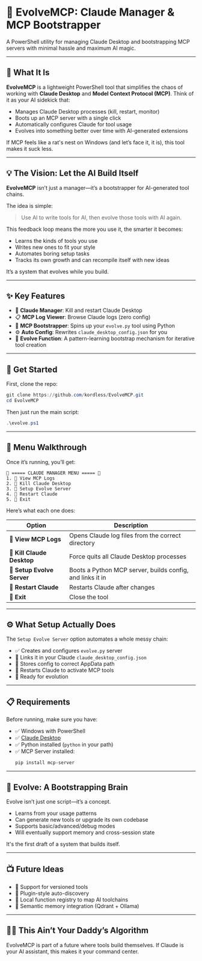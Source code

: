 # 🧠 EvolveMCP: Claude Manager & MCP Bootstrapper

A PowerShell utility for managing Claude Desktop and bootstrapping MCP servers with minimal hassle and maximum AI magic.

---

## 🌟 What It Is

**EvolveMCP** is a lightweight PowerShell tool that simplifies the chaos of working with **Claude Desktop** and **Model Context Protocol (MCP)**. Think of it as your AI sidekick that:

- Manages Claude Desktop processes (kill, restart, monitor)
- Boots up an MCP server with a single click
- Automatically configures Claude for tool usage
- Evolves into something better over time with AI-generated extensions

If MCP feels like a rat's nest on Windows (and let’s face it, it is), this tool makes it suck less.

---

## 💡 The Vision: Let the AI Build Itself

**EvolveMCP** isn’t just a manager—it’s a bootstrapper for AI-generated tool chains.

The idea is simple:

> Use AI to write tools for AI, then evolve those tools with AI again.

This feedback loop means the more you use it, the smarter it becomes:

- Learns the kinds of tools you use
- Writes new ones to fit your style
- Automates boring setup tasks
- Tracks its own growth and can recompile itself with new ideas

It’s a system that evolves while you build.

---

## ✨ Key Features

- 🔄 **Claude Manager**: Kill and restart Claude Desktop
- 📋 **MCP Log Viewer**: Browse Claude logs (zero config)
- 🚀 **MCP Bootstrapper**: Spins up your `evolve.py` tool using Python
- ⚙️ **Auto Config**: Rewrites `claude_desktop_config.json` for you
- 🧠 **Evolve Function**: A pattern-learning bootstrap mechanism for iterative tool creation

---

## 🚀 Get Started

First, clone the repo:

```powershell
git clone https://github.com/kordless/EvolveMCP.git
cd EvolveMCP
```

Then just run the main script:

```powershell
.\evolve.ps1
```

---

## 🧰 Menu Walkthrough

Once it’s running, you’ll get:

```
🧰 ===== CLAUDE MANAGER MENU ===== 🧰
1. 📜 View MCP Logs
2. 💪 Kill Claude Desktop
3. 🚀 Setup Evolve Server
4. 🔄 Restart Claude
5. 🚪 Exit
```

Here’s what each one does:

| Option | Description |
|--------|-------------|
| **📜 View MCP Logs** | Opens Claude log files from the correct directory |
| **💪 Kill Claude Desktop** | Force quits all Claude Desktop processes |
| **🚀 Setup Evolve Server** | Boots a Python MCP server, builds config, and links it in |
| **🔄 Restart Claude** | Restarts Claude after changes |
| **🚪 Exit** | Close the tool |

---

## ⚙️ What Setup Actually Does

The `Setup Evolve Server` option automates a whole messy chain:

- ✅ Creates and configures `evolve.py` server
- 🔗 Links it in your Claude `claude_desktop_config.json`
- 💾 Stores config to correct AppData path
- 🔄 Restarts Claude to activate MCP tools
- 🧪 Ready for evolution

---

## 📋 Requirements

Before running, make sure you have:

- ✅ Windows with PowerShell
- ✅ [Claude Desktop](https://claude.ai/download)
- ✅ Python installed (`python` in your path)
- ✅ MCP Server installed:
  ```bash
  pip install mcp-server
  ```

---

## 🧠 Evolve: A Bootstrapping Brain

Evolve isn’t just one script—it’s a concept.

- Learns from your usage patterns
- Can generate new tools or upgrade its own codebase
- Supports basic/advanced/debug modes
- Will eventually support memory and cross-session state

It's the first draft of a system that builds itself.

---

## 📺 Future Ideas

- 🧬 Support for versioned tools
- 📂 Plugin-style auto-discovery
- 🔗 Local function registry to map AI toolchains
- 🧠 Semantic memory integration (Qdrant + Ollama)

---

## 🏴‍☠️ This Ain’t Your Daddy’s Algorithm

EvolveMCP is part of a future where tools build themselves. If Claude is your AI assistant, this makes it your command center.

